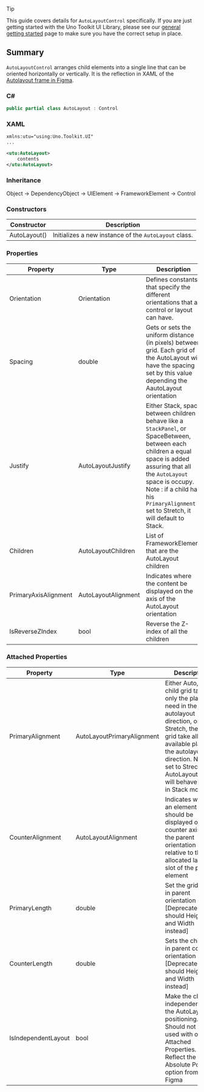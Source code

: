 > [!TIP] 
> This guide covers details for `AutoLayoutControl` specifically. If you are just getting started with the Uno Toolkit UI Library, please see our [general getting started](../getting-started.md) page to make sure you have the correct setup in place.

## Summary
`AutoLayoutControl` arranges child elements into a single line that can be oriented horizontally or vertically. It is the reflection in XAML of the [Autolayout frame in Figma](https://www.figma.com/widget-docs/api/component-AutoLayout).

### C#
```csharp
public partial class AutoLayout : Control
```

### XAML
```xml
xmlns:utu="using:Uno.Toolkit.UI"
...

<utu:AutoLayout>
    contents
</utu:AutoLayout>
```

### Inheritance 
Object &#8594; DependencyObject &#8594; UIElement &#8594; FrameworkElement &#8594; Control

### Constructors
| Constructor     | Description                                              |
|-----------------|----------------------------------------------------------|
| AutoLayout() | Initializes a new instance of the `AutoLayout` class. |

### Properties
Property|Type|Description
-|-|-
Orientation | Orientation | Defines constants that specify the different orientations that a control or layout can have. 
Spacing | double | Gets or sets the uniform distance (in pixels) between grid. Each grid of the AutoLayout will have the spacing set by this value depending the AautoLayout orientation
Justify | AutoLayoutJustify | Either Stack, space between children behave like a `StackPanel`, or SpaceBetween, between each children a equal space is added assuring that all the `AutoLayout` space is occupy. Note : if a child has his `PrimaryAlignment` set to Stretch, it will default to Stack.
Children |  AutoLayoutChildren | List of FrameworkElement that are the AutoLayout children
PrimaryAxisAlignment | AutoLayoutAlignment | Indicates where the content be displayed on the axis of the AutoLayout orientation
IsReverseZIndex | bool | Reverse the Z-index of all the children

### Attached Properties
Property|Type|Description
-|-|-
PrimaryAlignment|AutoLayoutPrimaryAlignment|Either Auto, the child grid take only the place it need in the autolayout direction, or Stretch, the child grid take all the available place in the autolayout direction. Note if set to Strech AutoLayoutJustify will behave as if in Stack mode.
CounterAlignment|AutoLayoutAlignment|Indicates where an element should be displayed on the counter axis of the parent orientation relative to the allocated layout slot of the parent element
PrimaryLength|double| Set the grid size in parent orientation [Deprecated should Height and Width instead] 
CounterLength|double|Sets the child size in parent counter orientation [Deprecated should Height and Width instead] 
IsIndependentLayout  | bool | Make the child independent of the AutoLayout positioning. Should not be used with other Attached Properties. Reflect the Absolute Position option from Figma